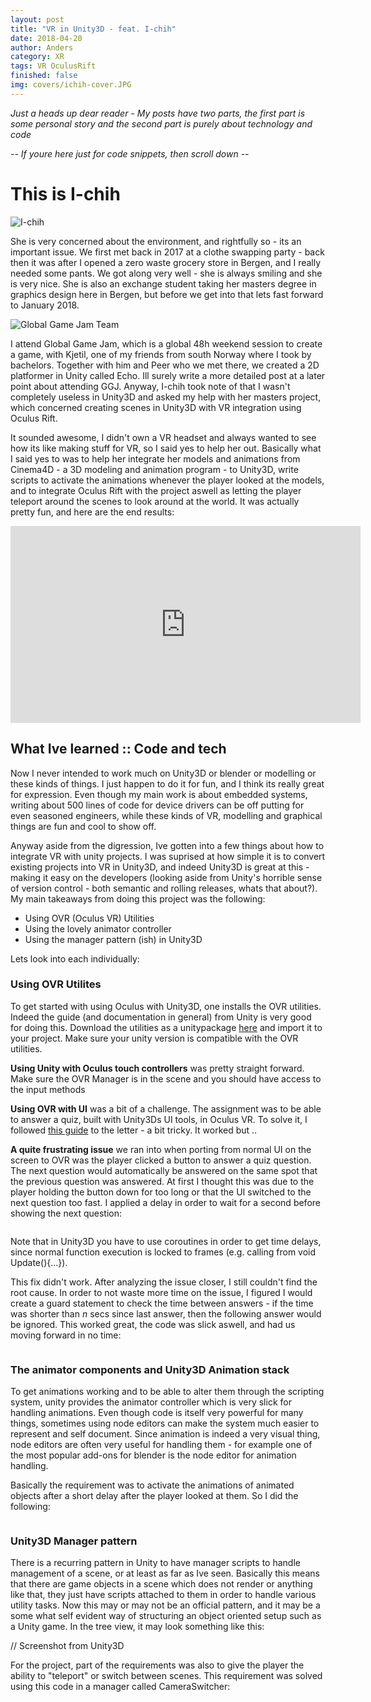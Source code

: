 ```yaml
---
layout: post
title: "VR in Unity3D - feat. I-chih"
date: 2018-04-20
author: Anders
category: XR
tags: VR OculusRift
finished: false
img: covers/ichih-cover.JPG
---
```

*Just a heads up dear reader - My posts have two parts, the first part is some personal story and the second part is purely about technology and code*

*-- If youre here just for code snippets, then scroll down --*

# This is I-chih

![I-chih]({{site.baseurl}}/assets/img/blog/ichihvr/sc.jpg)

She is very concerned about the environment, and rightfully so - its an important issue. We first met back in 2017 at a clothe swapping party - back then it was after I opened a zero waste grocery store in Bergen, and I really needed some pants. We got along very well - she is always smiling and she is very nice. She is also an exchange student taking her masters degree in graphics design here in Bergen, but before we get into that lets fast forward to January 2018.

![Global Game Jam Team]({{site.baseurl}}/assets/img/ggj.jpg)

I attend Global Game Jam, which is a global 48h weekend session to create a game, with Kjetil, one of my friends from south Norway where I took by bachelors.  Together with him and Peer who we met there, we created a 2D platformer in Unity called Echo. Ill surely write a more detailed post at a later point about attending GGJ. Anyway, I-chih took note of that I wasn't completely useless in Unity3D and asked my help with her masters project, which concerned creating scenes in Unity3D with VR integration using Oculus Rift.

It sounded awesome, I didn't own a VR headset and always wanted to see how its like making stuff for VR, so I said yes to help her out. Basically what I said yes to was to help her integrate her models and animations from Cinema4D - a 3D modeling and animation program - to Unity3D, write scripts to activate the animations whenever the player looked at the models, and to integrate Oculus Rift with the project aswell as letting the player teleport around the scenes to look around at the world. It was actually pretty fun, and here are the end results:

<div class="responsive_iframe">
    <iframe width="560" height="315" src="https://www.youtube.com/embed/4jgxrPBn9s0" frameborder="0" allowfullscreen></iframe>
</div>

## What Ive learned  :: Code and tech

Now I never intended to work much on Unity3D or blender or modelling or these kinds of things.  I just happen to do it for fun, and I think its really great for expression.  Even though my main work is about embedded systems, writing about 500 lines of code for device drivers can be off putting for even seasoned engineers, while these kinds of VR, modelling and graphical things are fun and cool to show off.

Anyway aside from the digression, Ive gotten into a few things about how to integrate VR with unity projects. I was suprised at how simple it is to convert existing projects into VR in Unity3D, and indeed Unity3D is great at this - making it easy on the developers (looking aside from Unity's horrible sense of version control - both semantic and rolling releases, whats that about?).  My main takeaways from doing this project was the following:

- Using OVR (Oculus VR) Utilities
- Using the lovely animator controller
- Using the manager pattern (ish) in Unity3D

Lets look into each individually:

### Using OVR Utilites

To get started with using Oculus with Unity3D, one installs the OVR utilities. Indeed the guide (and documentation in general) from Unity is very good for doing this.  Download the utilities as a unitypackage [here](https://developer.oculus.com/documentation/unity/latest/concepts/unity-utilities-overview/) and import it to your project. Make sure your unity version is compatible with the OVR utilities.

**Using Unity with Oculus touch controllers** was pretty straight forward.  Make sure the OVR Manager is in the scene and you should have access to the input methods

**Using OVR with UI** was a bit of a challenge.  The assignment was to be able to answer a quiz, built with Unity3Ds UI tools, in Oculus VR. To solve it, I followed [this guide](https://developer.oculus.com/blog/unitys-ui-system-in-vr/) to the letter - a bit tricky.  It worked but ..

**A quite frustrating issue** we ran into when porting from normal UI on the screen to OVR was the player clicked a button to answer a quiz question.  The next question would automatically be answered on the same spot that the previous question was answered.  At first I thought this was due to the player holding the button down for too long or that the UI switched to the next question too fast.  I applied a delay in order to wait for a second before showing the next question:

```

```
Note that in Unity3D you have to use coroutines in order to get time delays, since normal function execution is locked to frames (e.g. calling from void Update(){...}).

This fix didn't work.  After analyzing the issue closer, I still couldn't find the root cause.  In order to not waste more time on the issue, I figured I would create a guard statement to check the time between answers - if the time was shorter than *n* secs since last answer, then the following answer would be ignored.  This worked great, the code was slick aswell, and had us moving forward in no time:
```

```

### The animator components and Unity3D Animation stack

To get animations working and to be able to alter them through the scripting system, unity provides the animator controller which is very slick for handling animations. Even though code is itself very powerful for many things, sometimes using node editors can make the system much easier to represent and self document. Since animation is indeed a very visual thing, node editors are often very useful for handling them - for example one of the most popular add-ons for blender is the node editor for animation handling.

Basically the requirement was to activate the animations of animated objects after a short delay after the player looked at them.  So I did the following:
```

```

### Unity3D Manager pattern

There is a recurring pattern in Unity to have manager scripts to handle management of a scene, or at least as far as Ive seen. Basically this means that there are game objects in a scene which does not render or anything like that, they just have scripts attached to them in order to handle various utility tasks.  Now this may or may not be an official pattern, and it may be a some what self evident way of structuring an object oriented setup such as a Unity game.  In the tree view, it may look something like this:

// Screenshot from Unity3D

For the project, part of the requirements was also to give the player the ability to "teleport" or switch between scenes.  This requirement was solved using this code in a manager called CameraSwitcher:

```

```

